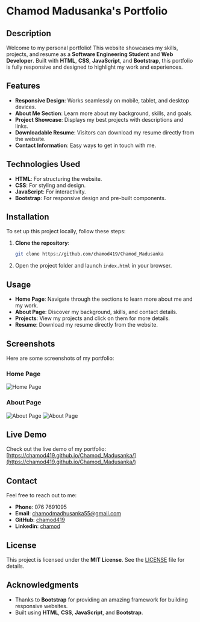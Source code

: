 # Chamod Madusanka's Portfolio

## Description
Welcome to my personal portfolio! This website showcases my skills, projects, and resume as a **Software Engineering Student** and **Web Developer**. Built with **HTML**, **CSS**, **JavaScript**, and **Bootstrap**, this portfolio is fully responsive and designed to highlight my work and experiences.


## Features
- **Responsive Design**: Works seamlessly on mobile, tablet, and desktop devices.
- **About Me Section**: Learn more about my background, skills, and goals.
- **Project Showcase**: Displays my best projects with descriptions and links.
- **Downloadable Resume**: Visitors can download my resume directly from the website.
- **Contact Information**: Easy ways to get in touch with me.

## Technologies Used
- **HTML**: For structuring the website.
- **CSS**: For styling and design.
- **JavaScript**: For interactivity.
- **Bootstrap**: For responsive design and pre-built components.

## Installation
To set up this project locally, follow these steps:
1. **Clone the repository**:
   ```bash
   git clone https://github.com/chamod419/Chamod_Madusanka

2. Open the project folder and launch `index.html` in your browser.

## Usage
- **Home Page**: Navigate through the sections to learn more about me and my work.
- **About Page**: Discover my background, skills, and contact details.
- **Projects**: View my projects and click on them for more details.
- **Resume**: Download my resume directly from the website.

## Screenshots
Here are some screenshots of my portfolio:

### Home Page
![Home Page](screenshots/Home%20Page.png)

### About Page
![About Page](screenshots/About%20Page%20-%201.png)
![About Page](screenshots/About%20Page%20-%202.png)

## Live Demo
Check out the live demo of my portfolio: [https://chamod419.github.io/Chamod_Madusanka/](https://chamod419.github.io/Chamod_Madusanka/)

## Contact
Feel free to reach out to me:
- **Phone**: 076 7691095
- **Email**: chamodmadhusanka55@gmail.com
- **GitHub**: [chamod419](https://github.com/chamod419)
- **Linkedin**: [chamod](https://www.linkedin.com/in/chamod-madhusanka/)

## License
This project is licensed under the **MIT License**. See the [LICENSE](LICENSE) file for details.

## Acknowledgments
- Thanks to **Bootstrap** for providing an amazing framework for building responsive websites.
- Built using **HTML**, **CSS**, **JavaScript**, and **Bootstrap**.
